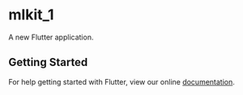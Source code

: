 # mlkit_1

A new Flutter application.

## Getting Started

For help getting started with Flutter, view our online
[documentation](https://flutter.io/).
